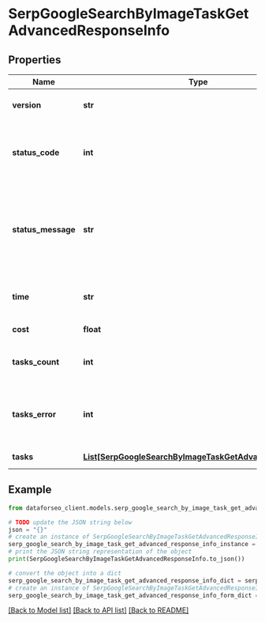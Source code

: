 # SerpGoogleSearchByImageTaskGetAdvancedResponseInfo


## Properties

Name | Type | Description | Notes
------------ | ------------- | ------------- | -------------
**version** | **str** | the current version of the API | [optional] 
**status_code** | **int** | general status code you can find the full list of the response codes here | [optional] 
**status_message** | **str** | general informational message you can find the full list of general informational messages here | [optional] 
**time** | **str** | total execution time, seconds | [optional] 
**cost** | **float** | total tasks cost, USD | [optional] 
**tasks_count** | **int** | the number of tasks in the tasks array | [optional] 
**tasks_error** | **int** | the number of tasks in the tasks array returned with an error | [optional] 
**tasks** | [**List[SerpGoogleSearchByImageTaskGetAdvancedTaskInfo]**](SerpGoogleSearchByImageTaskGetAdvancedTaskInfo.md) | array of tasks | [optional] 

## Example

```python
from dataforseo_client.models.serp_google_search_by_image_task_get_advanced_response_info import SerpGoogleSearchByImageTaskGetAdvancedResponseInfo

# TODO update the JSON string below
json = "{}"
# create an instance of SerpGoogleSearchByImageTaskGetAdvancedResponseInfo from a JSON string
serp_google_search_by_image_task_get_advanced_response_info_instance = SerpGoogleSearchByImageTaskGetAdvancedResponseInfo.from_json(json)
# print the JSON string representation of the object
print(SerpGoogleSearchByImageTaskGetAdvancedResponseInfo.to_json())

# convert the object into a dict
serp_google_search_by_image_task_get_advanced_response_info_dict = serp_google_search_by_image_task_get_advanced_response_info_instance.to_dict()
# create an instance of SerpGoogleSearchByImageTaskGetAdvancedResponseInfo from a dict
serp_google_search_by_image_task_get_advanced_response_info_form_dict = serp_google_search_by_image_task_get_advanced_response_info.from_dict(serp_google_search_by_image_task_get_advanced_response_info_dict)
```
[[Back to Model list]](../README.md#documentation-for-models) [[Back to API list]](../README.md#documentation-for-api-endpoints) [[Back to README]](../README.md)


